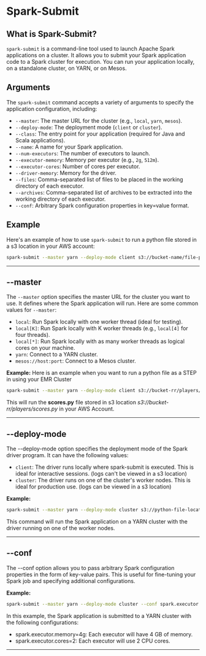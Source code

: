 # Spark-Submit

## What is Spark-Submit?

`spark-submit` is a command-line tool used to launch Apache Spark applications on a cluster. It allows you to submit your Spark application code to a Spark cluster for execution. You can run your application locally, on a standalone cluster, on YARN, or on Mesos.

## Arguments

The `spark-submit` command accepts a variety of arguments to specify the application configuration, including:

- `--master`: The master URL for the cluster (e.g., `local`, `yarn`, `mesos`).
- `--deploy-mode`: The deployment mode (`client` or `cluster`).
- `--class`: The entry point for your application (required for Java and Scala applications).
- `--name`: A name for your Spark application.
- `--num-executors`: The number of executors to launch.
- `--executor-memory`: Memory per executor (e.g., `2g`, `512m`).
- `--executor-cores`: Number of cores per executor.
- `--driver-memory`: Memory for the driver.
- `--files`: Comma-separated list of files to be placed in the working directory of each executor.
- `--archives`: Comma-separated list of archives to be extracted into the working directory of each executor.
- `--conf`: Arbitrary Spark configuration properties in key=value format.

## Example

Here's an example of how to use `spark-submit` to run a python file stored in a s3 location in your AWS account:
```bash
spark-submit --master yarn --deploy-mode client s3://bucket-name/file-path/python-file.py
```

---

## --master

The `--master` option specifies the master URL for the cluster you want to use. It defines where the Spark application will run. Here are some common values for `--master`:

- `local`: Run Spark locally with one worker thread (ideal for testing).
- `local[K]`: Run Spark locally with K worker threads (e.g., `local[4]` for four threads).
- `local[*]`: Run Spark locally with as many worker threads as logical cores on your machine.
- `yarn`: Connect to a YARN cluster.
- `mesos://host:port`: Connect to a Mesos cluster.

**Example:**
Here is an example when you want to run a python file as a STEP in using your EMR Cluster
```bash
spark-submit --master yarn --deploy-mode client s3://bucket-rr/players/scores.py
```
This will run the **scores.py** file stored in s3 location *s3://bucket-rr/players/scores.py* in your AWS Account.

---

## --deploy-mode

The --deploy-mode option specifies the deployment mode of the Spark driver program. It can have the following values:

- `client`: The driver runs locally where spark-submit is executed. This is ideal for interactive sessions. (logs can't be viewed in a s3 location)
- `cluster`: The driver runs on one of the cluster's worker nodes. This is ideal for production use. (logs can be viewed in a s3 location)

**Example:**

```bash
spark-submit --master yarn --deploy-mode cluster s3://python-file-location
```
This command will run the Spark application on a YARN cluster with the driver running on one of the worker nodes.

---

## --conf
The --conf option allows you to pass arbitrary Spark configuration properties in the form of key-value pairs. This is useful for fine-tuning your Spark job and specifying additional configurations.

**Example:**
```bash
spark-submit --master yarn --deploy-mode cluster --conf spark.executor.memory=4g --conf spark.executor.cores=2 s3://python-file-location
```
In this example, the Spark application is submitted to a YARN cluster with the following configurations:
- spark.executor.memory=4g: Each executor will have 4 GB of memory.
- spark.executor.cores=2: Each executor will use 2 CPU cores.

---
